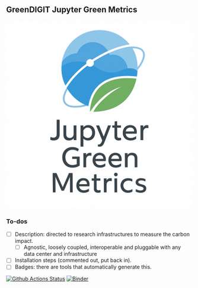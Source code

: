 ## GreenDIGIT Jupyter Green Metrics

![jupyter_green_metrics_logo](./assets/jupyter_green_metrics_logo.png)

### To-dos

- [ ] Description: directed to research infrastructures to measure the carbon impact.
     - [ ] Agnostic, loosely coupled, interoperable and pluggable with any data center and infrastructure
- [ ] Installation steps (commented out, put back in).
- [ ] Badges: there are tools that automatically generate this.

[![Github Actions Status](https://github.com/g-uva/egi-jupyterlab-extension.git/workflows/Build/badge.svg)](https://github.com/g-uva/egi-jupyterlab-extension.git/actions/workflows/build.yml)
[![Binder](https://mybinder.org/badge_logo.svg)](https://mybinder.org/v2/gh/g-uva/egi-jupyterlab-extension.git/main?urlpath=lab)

<!-- 

A JupyterLab extension for EGI and Notebooks.

## Requirements

- JupyterLab >= 4.0.0

## Install

To install the extension, execute:

```bash
pip install egi_jupyterlab_ext
```

## Uninstall

To remove the extension, execute:

```bash
pip uninstall egi_jupyterlab_ext
```

## Contributing

### Development install

Note: You will need NodeJS to build the extension package.

The `jlpm` command is JupyterLab's pinned version of
[yarn](https://yarnpkg.com/) that is installed with JupyterLab. You may use
`yarn` or `npm` in lieu of `jlpm` below.

```bash
# Clone the repo to your local environment
# Change directory to the egi_jupyterlab_ext directory
# Install package in development mode
pip install -e "."
# Link your development version of the extension with JupyterLab
jupyter labextension develop . --overwrite
# Rebuild extension Typescript source after making changes
jlpm build
```

You can watch the source directory and run JupyterLab at the same time in different terminals to watch for changes in the extension's source and automatically rebuild the extension.

```bash
# Watch the source directory in one terminal, automatically rebuilding when needed
jlpm watch
# Run JupyterLab in another terminal
jupyter lab
```

With the watch command running, every saved change will immediately be built locally and available in your running JupyterLab. Refresh JupyterLab to load the change in your browser (you may need to wait several seconds for the extension to be rebuilt).

By default, the `jlpm build` command generates the source maps for this extension to make it easier to debug using the browser dev tools. To also generate source maps for the JupyterLab core extensions, you can run the following command:

```bash
jupyter lab build --minimize=False
```

### Development uninstall

```bash
pip uninstall egi_jupyterlab_ext
```

In development mode, you will also need to remove the symlink created by `jupyter labextension develop`
command. To find its location, you can run `jupyter labextension list` to figure out where the `labextensions`
folder is located. Then you can remove the symlink named `egi-jupyterlab-ext` within that folder.

### Testing the extension

#### Frontend tests

This extension is using [Jest](https://jestjs.io/) for JavaScript code testing.

To execute them, execute:

```sh
jlpm
jlpm test
```

#### Integration tests

This extension uses [Playwright](https://playwright.dev/docs/intro) for the integration tests (aka user level tests).
More precisely, the JupyterLab helper [Galata](https://github.com/jupyterlab/jupyterlab/tree/master/galata) is used to handle testing the extension in JupyterLab.

More information are provided within the [ui-tests](./ui-tests/README.md) README.

### Packaging the extension

See [RELEASE](RELEASE.md) -->
